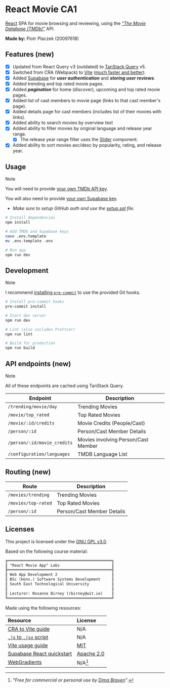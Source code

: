 # React Movie CA1

[React][react] SPA for movie browsing and reviewing, using the
[*"The Movie Database (TMDb)"*][tmdb-key] API.

**Made by:** Piotr Placzek (20097618)

## Features (new)

- [x] Updated from React Query v3 (outdated) to [TanStack Query][tanstack] v5.
- [x] Switched from CRA (Webpack) to [Vite][vite] ([much faster and better][web-to-vit]).
- [x] Added [Supabase][supa] for ***user authentication*** and ***storing user reviews***.
- [x] Added trending and top rated movie pages.
- [x] Added ***pagination*** for home (discover), upcoming and top rated movie pages.
- [x] Added list of cast members to movie page (links to that cast member's page).
- [x] Added details page for cast members (includes list of their movies with links).
- [x] Added ability to search movies by overview text
- [x] Added ability to filter movies by original language and release year range.
  - [x] The release year range filter uses the [Slider] component.
- [x] Added ability to sort movies asc/desc by popularity, rating, and release year.

## Usage

> [!NOTE]
> You will need to provide [your own TMDb API key][tmdb-key].
>
> You will also need to provide [your own Supabase key][supa].
>
> - *Make sure to setup GitHub auth and use the [setup.sql] file.*

```bash
# Install dependencies
npm install

# Add TMDb and Supabase keys
nano .env.template
mv .env.template .env

# Run app
npm run dev
```

## Development

> [!NOTE]
> I recommend [installing `pre-commit`][pre-commit] to use the provided Git hooks.

```bash
# Install pre-commit hooks
pre-commit install

# Start dev server
npm run dev

# Lint (also includes Prettier)
npm run lint

# Build for production
npm run build
```

## API endpoints (new)

> [!NOTE]
> All of these endpoints are cached using TanStack Query.

| Endpoint                      | Description                           |
|-------------------------------|---------------------------------------|
| `/trending/movie/day`         | Trending Movies                       |
| `/movie/top_rated`            | Top Rated Movies                      |
| `/movie/:id/credits`          | Movie Credits (People/Cast)           |
| `/person/:id`                 | Person/Cast Member Details            |
| `/person/:id/movie_credits`   | Movies involving Person/Cast Member   |
| `/configuration/languages`    | TMDB Language List                    |

## Routing (new)

| Route                 | Description                   |
|-----------------------|-------------------------------|
| `/movies/trending`    | Trending Movies               |
| `/movies/top-rated`   | Top Rated Movies              |
| `/person/:id`         | Person/Cast Member Details    |

## Licenses

This project is licensed under the [GNU GPL v3.0][license].

Based on the following course material:

```txt
╔══════════════════════════════════════════════╗
║ "React Movie App" Labs                       ║
╠══════════════════════════════════════════════╣
║ Web App Development 2                        ║
║ BSc (Hons.) Software Systems Development     ║
║ South East Technological University          ║
║                                              ║
║ Lecturer: Rosanne Birney (rbirney@wit.ie)    ║
╚══════════════════════════════════════════════╝
```

Made using the following resources:

| Resource                                  | License                           |
|:------------------------------------------|:----------------------------------|
| [CRA to Vite guide][cra-vite]             | N/A                               |
| [`.js` to `.jsx` script][js-jsx]          | N/A                               |
| [Vite usage guide][vite-guide]            | [MIT][vite-license]               |
| [Supabase React quickstart][supa-start]   | [Apache 2.0][supa-license]            |
| [WebGradients][gradient]                  | N/A[^1]                           |

[^1]: *"Free for commercial or personal use by [Dima Braven][dima]"*.

[react]: https://react.dev/
[tanstack]: https://tanstack.com/query/latest
[vite]: https://vite.dev/
[web-to-vit]: https://javascript.plainenglish.io/why-you-should-not-use-webpack-f07f4fd7c116
[pre-commit]: https://pre-commit.com/#install
[tmdb-key]: https://developer.themoviedb.org/docs/getting-started
[supa]: https://supabase.com/
[slider]: https://mui.com/material-ui/react-slider/#range-slider
[setup.sql]: ./setup.sql
[license]: ./LICENSE
[cra-vite]: https://medium.com/@mun1013/guide-to-migrating-from-create-react-app-cra-to-vite-5516f55aa410
[js-jsx]: https://gist.github.com/parties/90cdf35f9a3d05bea6df76dc83a69641
[vite-guide]: https://vite.dev/guide/
[vite-license]: https://github.com/vitejs/vite/blob/main/LICENSE
[supa-start]: https://supabase.com/docs/guides/auth/quickstarts/react
[supa-license]: https://github.com/supabase/supabase/blob/master/LICENSE
[gradient]: https://webgradients.com/
[dima]: https://twitter.com/dimabraven
